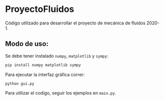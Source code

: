 # ProyectoFluidos

Código utilizado para desarrollar el proyecto de mecánica de fluidos 2020-1.

## Modo de uso:

Se debe tener instalado `numpy`, `matplotlib` y `sympy`:

```py
pip install numpy matplotlib sympy
```

Para ejecutar la interfaz gráfica correr:

`python gui.py`

Para utilizar el codigo, seguir los ejemplos en `main.py`.
